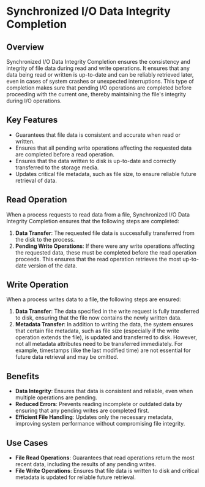 # Synchronized I/O Data Integrity Completion

## Overview

Synchronized I/O Data Integrity Completion ensures the consistency and integrity of file data during read and write operations. It ensures that any data being read or written is up-to-date and can be reliably retrieved later, even in cases of system crashes or unexpected interruptions. This type of completion makes sure that pending I/O operations are completed before proceeding with the current one, thereby maintaining the file's integrity during I/O operations.

## Key Features

- Guarantees that file data is consistent and accurate when read or written.
- Ensures that all pending write operations affecting the requested data are completed before a read operation.
- Ensures that the data written to disk is up-to-date and correctly transferred to the storage media.
- Updates critical file metadata, such as file size, to ensure reliable future retrieval of data.

## Read Operation

When a process requests to read data from a file, Synchronized I/O Data Integrity Completion ensures that the following steps are completed:

1. **Data Transfer**: The requested file data is successfully transferred from the disk to the process.
2. **Pending Write Operations**: If there were any write operations affecting the requested data, these must be completed before the read operation proceeds. This ensures that the read operation retrieves the most up-to-date version of the data.

## Write Operation

When a process writes data to a file, the following steps are ensured:

1. **Data Transfer**: The data specified in the write request is fully transferred to disk, ensuring that the file now contains the newly written data.
2. **Metadata Transfer**: In addition to writing the data, the system ensures that certain file metadata, such as file size (especially if the write operation extends the file), is updated and transferred to disk. However, not all metadata attributes need to be transferred immediately. For example, timestamps (like the last modified time) are not essential for future data retrieval and may be omitted.

## Benefits

- **Data Integrity**: Ensures that data is consistent and reliable, even when multiple operations are pending.
- **Reduced Errors**: Prevents reading incomplete or outdated data by ensuring that any pending writes are completed first.
- **Efficient File Handling**: Updates only the necessary metadata, improving system performance without compromising file integrity.

## Use Cases

- **File Read Operations**: Guarantees that read operations return the most recent data, including the results of any pending writes.
- **File Write Operations**: Ensures that file data is written to disk and critical metadata is updated for reliable future retrieval.
